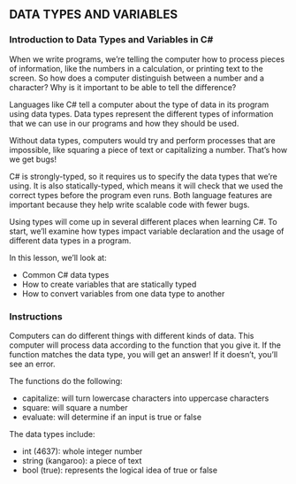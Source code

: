 ## DATA TYPES AND VARIABLES

### Introduction to Data Types and Variables in C#

When we write programs, we’re telling the computer how to process pieces of information, like the numbers in a calculation, or printing text to the screen. So how does a computer distinguish between a number and a character? Why is it important to be able to tell the difference?

Languages like C# tell a computer about the type of data in its program using data types. Data types represent the different types of information that we can use in our programs and how they should be used.

Without data types, computers would try and perform processes that are impossible, like squaring a piece of text or capitalizing a number. That’s how we get bugs!

C# is strongly-typed, so it requires us to specify the data types that we’re using. It is also statically-typed, which means it will check that we used the correct types before the program even runs. Both language features are important because they help write scalable code with fewer bugs.

Using types will come up in several different places when learning C#. To start, we’ll examine how types impact variable declaration and the usage of different data types in a program.

In this lesson, we’ll look at:

* Common C# data types
* How to create variables that are statically typed
* How to convert variables from one data type to another

### Instructions

Computers can do different things with different kinds of data. This computer will process data according to the function that you give it. If the function matches the data type, you will get an answer! If it doesn’t, you’ll see an error.

The functions do the following:

* capitalize: will turn lowercase characters into uppercase characters
* square: will square a number
* evaluate: will determine if an input is true or false

The data types include:

* int (4637): whole integer number
* string (kangaroo): a piece of text
* bool (true): represents the logical idea of true or false

